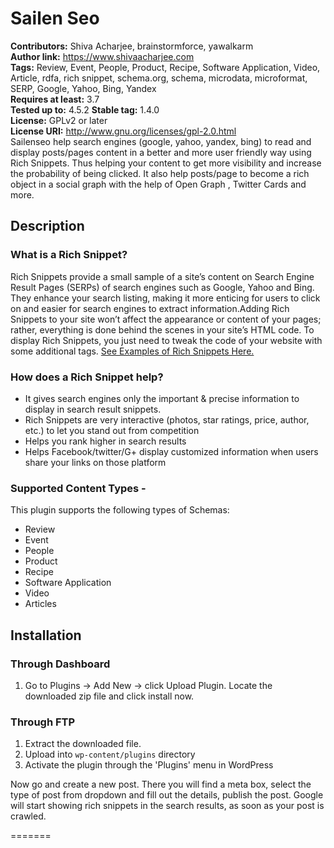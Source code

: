  
# Sailen Seo #
**Contributors:** Shiva Acharjee, brainstormforce, yawalkarm  
**Author link:** https://www.shivaacharjee.com  
**Tags:** Review, Event, People, Product, Recipe, Software Application, Video, Article, rdfa, rich snippet, schema.org, schema, microdata, microformat, SERP, Google, Yahoo, Bing, Yandex  
**Requires at least:** 3.7  
**Tested up to:** 4.5.2 
**Stable tag:** 1.4.0  
**License:** GPLv2 or later  
**License URI:** http://www.gnu.org/licenses/gpl-2.0.html  
Sailenseo  help search engines (google, yahoo, yandex, bing) to read and display posts/pages content in a better and more user friendly way using Rich Snippets. Thus helping your content to get more visibility and increase the probability of being clicked. It also help posts/page to become a rich object in a social graph with the help of Open Graph , Twitter Cards and more.

## Description ##

### What is a Rich Snippet? ###
Rich Snippets provide a small sample of a site’s content on Search Engine Result Pages (SERPs) of search engines such as Google, Yahoo and Bing. They enhance your search listing, making it more enticing for users to click on and easier for search engines to extract information.Adding Rich Snippets to your site won’t affect the appearance or content of your pages; rather, everything is done behind the scenes in your site’s HTML code. To display Rich Snippets, you just need to tweak the code of your website with some additional tags.
[See Examples of Rich Snippets Here.](http://www.6smarketing.com/blog/what-are-rich-snippets-and-when-to-use-them/ "Rich Snippets Examples")

### How does a Rich Snippet help? ###
- It gives search engines only the important & precise information to display in search result snippets.
- Rich Snippets are very interactive (photos, star ratings, price, author, etc.) to let you stand out from competition
- Helps you rank higher in search results
- Helps Facebook/twitter/G+ display customized  information when users share your links on those platform



### Supported Content Types - ###
This plugin supports the following types of Schemas:
* Review
* Event
* People
* Product
* Recipe
* Software Application
* Video
* Articles 

 

## Installation ##

### Through Dashboard ###
1. Go to Plugins -> Add New -> click Upload Plugin. Locate the downloaded zip file and click install now.

### Through FTP ###
1. Extract the downloaded file. 
1. Upload into `wp-content/plugins` directory
2. Activate the plugin through the 'Plugins' menu in WordPress

Now go and create a new post. There you will find a meta box, select the type of post from dropdown and fill out the details, publish the post.
Google will start showing rich snippets in the search results, as soon as your post is crawled.

=======
 
